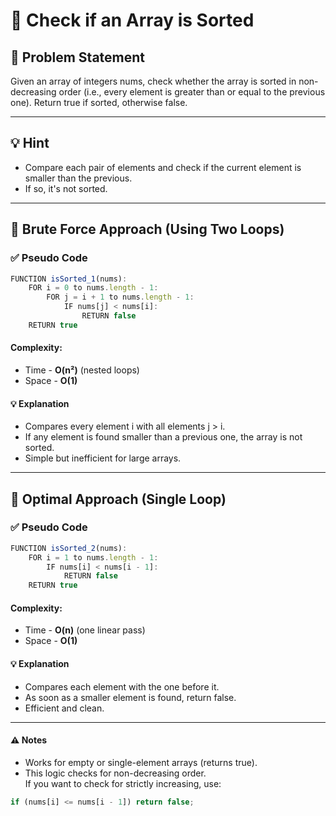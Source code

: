 # 📏 Check if an Array is Sorted

## 🧩 Problem Statement
Given an array of integers nums, check whether the array is sorted in non-decreasing order (i.e., every element is greater than or equal to the previous one).
Return true if sorted, otherwise false.

---

## 💡 Hint
- Compare each pair of elements and check if the current element is smaller than the previous.
- If so, it's not sorted.

---

## 🔁 Brute Force Approach (Using Two Loops)

### ✅ Pseudo Code
```js
FUNCTION isSorted_1(nums):
    FOR i = 0 to nums.length - 1:
        FOR j = i + 1 to nums.length - 1:
            IF nums[j] < nums[i]:
                RETURN false
    RETURN true
```
#### Complexity:
- Time - **O(n²)** (nested loops)
- Space - **O(1)**
#### 💡 Explanation
- Compares every element i with all elements j > i.
- If any element is found smaller than a previous one, the array is not sorted.
- Simple but inefficient for large arrays.

---

## 📐 Optimal Approach (Single Loop)

### ✅ Pseudo Code
```js
FUNCTION isSorted_2(nums):
    FOR i = 1 to nums.length - 1:
        IF nums[i] < nums[i - 1]:
            RETURN false
    RETURN true
```
#### Complexity:
- Time - **O(n)** (one linear pass)
- Space - **O(1)**
#### 💡 Explanation
- Compares each element with the one before it.
- As soon as a smaller element is found, return false.
- Efficient and clean.

---

#### ⚠️ Notes
- Works for empty or single-element arrays (returns true).
- This logic checks for non-decreasing order.<br>
If you want to check for strictly increasing, use:
```js
if (nums[i] <= nums[i - 1]) return false;
```